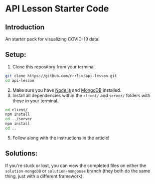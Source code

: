 # API Lesson Starter Code

## Introduction
An starter pack for visualizing COVID-19 data!

## Setup:
1. Clone this repository from your terminal.
```bash
git clone https://github.com/rrrliu/api-lesson.git
cd api-lesson
```
2. Make sure you have [Node.js](https://nodejs.org/en/download/ "Download Node.js") and [MongoDB](https://docs.mongodb.com/manual/administration/install-community/ "Download MongoDB")  installed.
3. Install all dependencies within the `client/` and `server/` folders with these in your terminal.
```bash
cd client/
npm install
cd ../server
npm install
cd ..
```
5. Follow along with the instructions in the article!

## Solutions:
If you're stuck or lost, you can view the completed files on either the `solution-mongoDB` or `solution-mongoose` branch (they both do the same thing, just with a different framework).
